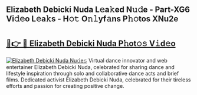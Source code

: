 ## Elizabeth Debicki Nuda L𝚎a𝚔ed N𝚞𝚍e - Part-XG6 Vi𝚍𝚎o L𝚎a𝚔s - H𝚘𝚝 O𝚗𝚕yf𝚊ns P𝚑𝚘tos XNu2e

# <h2><a href="http://kfddyjc.oniu.top/?m=Elizabeth+Debicki+Nuda">🔗👉 🔴 Elizabeth Debicki Nuda P𝚑ot𝚘𝚜 V𝚒d𝚎o</a></h2>

[![Elizabeth Debicki Nuda Nu𝚍e𝚜](https://i.imgur.com/0qMVB7G.gif)](http://kfddyjc.oniu.top/?m=Elizabeth+Debicki+Nuda)
Virtual dance innovator and web entertainer Elizabeth Debicki Nuda, celebrated for sharing dance and lifestyle inspiration through solo and collaborative dance acts and brief films. Dedicated activist Elizabeth Debicki Nuda, celebrated for their tireless efforts and passion for creating positive change.  
